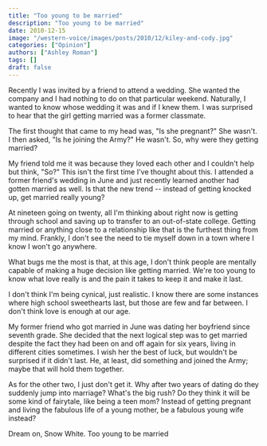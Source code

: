 ```yaml
---
title: "Too young to be married"
description: "Too young to be married"
date: 2010-12-15
image: "/western-voice/images/posts/2010/12/kiley-and-cody.jpg"
categories: ["Opinion"]
authors: ["Ashley Roman"]
tags: []
draft: false
---
```

Recently I was invited by a friend to attend a wedding. She wanted the company and I had nothing to do on that particular weekend. Naturally, I wanted to know whose wedding it was and if I knew them. I was surprised to hear that the girl getting married was a former classmate.

The first thought that came to my head was, "Is she pregnant?" She wasn't. I then asked, "Is he joining the Army?" He wasn't. So, why were they getting married?

My friend told me it was because they loved each other and I couldn't help but think, "So?" This isn't the first time I've thought about this. I attended a former friend's wedding in June and just recently learned another had gotten married as well. Is that the new trend -- instead of getting knocked up, get married really young?

At nineteen going on twenty, all I'm thinking about right now is getting through school and saving up to transfer to an out-of-state college. Getting married or anything close to a relationship like that is the furthest thing from my mind. Frankly, I don't see the need to tie myself down in a town where I know I won't go anywhere.

What bugs me the most is that, at this age, I don't think people are mentally capable of making a huge decision like getting married. We're too young to know what love really is and the pain it takes to keep it and make it last.

I don't think I'm being cynical, just realistic. I know there are some instances where high school sweethearts last, but those are few and far between. I don't think love is enough at our age.

My former friend who got married in June was dating her boyfriend since seventh grade. She decided that the next logical step was to get married despite the fact they had been on and off again for six years, living in different cities sometimes. I wish her the best of luck, but wouldn't be surprised if it didn't last. He, at least, did something and joined the Army; maybe that will hold them together.

As for the other two, I just don't get it. Why after two years of dating do they suddenly jump into marriage? What's the big rush? Do they think it will be some kind of fairytale, like being a teen mom? Instead of getting pregnant and living the fabulous life of a young mother, be a fabulous young wife instead?

Dream on, Snow White. Too young to be married